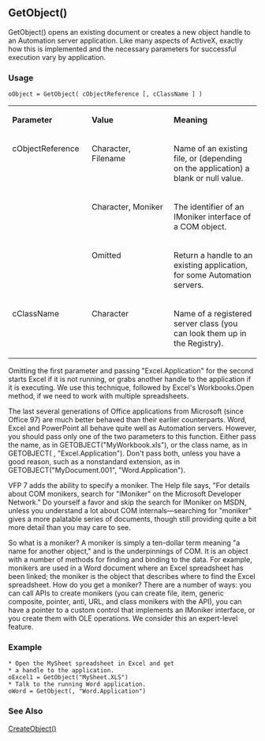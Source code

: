 ## GetObject()

GetObject() opens an existing document or creates a new object handle to an Automation server application. Like many aspects of ActiveX, exactly how this is implemented and the necessary parameters for successful execution vary by application.

### Usage

```foxpro
oObject = GetObject( cObjectReference [, cClassName ] )
```
<table>
<tr>
  <td width="32%" valign="top">
  <p><b>Parameter</b></p>
  </td>
  <td width=23% valign=top>
  <p><b>Value</b></p>
  </td>
  <td width=45% valign=top>
  <p><b>Meaning</b></p>
  </td>
 </tr>
<tr>
  <td width=32% rowspan=3 valign=top>
  <p>cObjectReference</p>
  </td>
  <td width=23% valign=top>
  <p>Character, Filename</p>
  </td>
  <td width=45% valign=top>
  <p>Name of an existing file, or (depending on the application) a blank or null value.</p>
  </td>
 </tr>
<tr>
  <td width=33% valign=top>
  <p>Character, Moniker</p>
  </td>
  <td width=67% valign=top>
  <p>The identifier of an IMoniker interface of a COM object. </p>
  </td>
 </tr>
<tr>
  <td width=33% valign=top>
  <p>Omitted</p>
  </td>
  <td width=67% valign=top>
  <p>Return a handle to an existing application, for some Automation servers.</p>
  </td>
 </tr>
<tr>
  <td width="32%" valign="top">
  <p>cClassName</p>
  </td>
  <td width=23% valign=top>
  <p>Character</p>
  </td>
  <td width=45% valign=top>
  <p>Name of a registered server class (you can look them up in the Registry).</p>
  </td>
 </tr>
</table>

Omitting the first parameter and passing "Excel.Application" for the second starts Excel if it is not running, or grabs another handle to the application if it is executing. We use this technique, followed by Excel's Workbooks.Open method, if we need to work with multiple spreadsheets.

The last several generations of Office applications from Microsoft (since Office 97) are much better behaved than their earlier counterparts. Word, Excel and PowerPoint all behave quite well as Automation servers. However, you should pass only one of the two parameters to this function. Either pass the name, as in GETOBJECT("MyWorkbook.xls"), or the class name, as in GETOBJECT( , "Excel.Application"). Don't pass both, unless you have a good reason, such as a nonstandard extension, as in GETOBJECT("MyDocument.001", "Word.Application").

VFP 7 adds the ability to specify a moniker. The Help file says, "For details about COM monikers, search for "IMoniker" on the Microsoft Developer Network." Do yourself a favor and skip the search for IMoniker on MSDN, unless you understand a lot about COM internals&mdash;searching for "moniker" gives a more palatable series of documents, though still providing quite a bit more detail than you may care to see. 

So what is a moniker? A moniker is simply a ten-dollar term meaning "a name for another object," and is the underpinnings of COM. It is an object with a number of methods for finding and binding to the data. For example, monikers are used in a Word document where an Excel spreadsheet has been linked; the moniker is the object that describes where to find the Excel spreadsheet. How do you get a moniker? There are a number of ways: you can call APIs to create monikers (you can create file, item, generic composite, pointer, anti, URL, and class monikers with the API), you can have a pointer to a custom control that implements an IMoniker interface, or you create them with OLE operations. We consider this an expert-level feature.

### Example

```foxpro
* Open the MySheet spreadsheet in Excel and get
* a handle to the application.
oExcel1 = GetObject("MySheet.XLS")
* Talk to the running Word application.
oWord = GetObject(, "Word.Application")
```
### See Also

[CreateObject()](s4g347.md)
